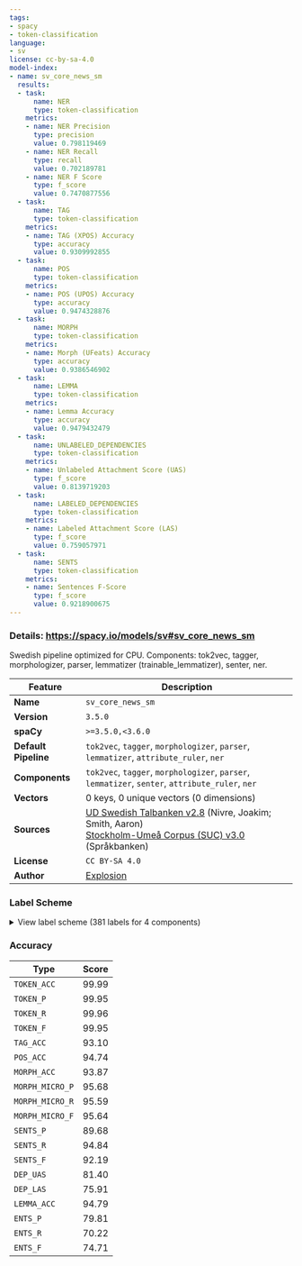 ```yaml
---
tags:
- spacy
- token-classification
language:
- sv
license: cc-by-sa-4.0
model-index:
- name: sv_core_news_sm
  results:
  - task:
      name: NER
      type: token-classification
    metrics:
    - name: NER Precision
      type: precision
      value: 0.798119469
    - name: NER Recall
      type: recall
      value: 0.702189781
    - name: NER F Score
      type: f_score
      value: 0.7470877556
  - task:
      name: TAG
      type: token-classification
    metrics:
    - name: TAG (XPOS) Accuracy
      type: accuracy
      value: 0.9309992855
  - task:
      name: POS
      type: token-classification
    metrics:
    - name: POS (UPOS) Accuracy
      type: accuracy
      value: 0.9474328876
  - task:
      name: MORPH
      type: token-classification
    metrics:
    - name: Morph (UFeats) Accuracy
      type: accuracy
      value: 0.9386546902
  - task:
      name: LEMMA
      type: token-classification
    metrics:
    - name: Lemma Accuracy
      type: accuracy
      value: 0.9479432479
  - task:
      name: UNLABELED_DEPENDENCIES
      type: token-classification
    metrics:
    - name: Unlabeled Attachment Score (UAS)
      type: f_score
      value: 0.8139719203
  - task:
      name: LABELED_DEPENDENCIES
      type: token-classification
    metrics:
    - name: Labeled Attachment Score (LAS)
      type: f_score
      value: 0.759057971
  - task:
      name: SENTS
      type: token-classification
    metrics:
    - name: Sentences F-Score
      type: f_score
      value: 0.9218900675
---
```

### Details: https://spacy.io/models/sv#sv_core_news_sm

Swedish pipeline optimized for CPU. Components: tok2vec, tagger, morphologizer, parser, lemmatizer (trainable_lemmatizer), senter, ner.

| Feature | Description |
| --- | --- |
| **Name** | `sv_core_news_sm` |
| **Version** | `3.5.0` |
| **spaCy** | `>=3.5.0,<3.6.0` |
| **Default Pipeline** | `tok2vec`, `tagger`, `morphologizer`, `parser`, `lemmatizer`, `attribute_ruler`, `ner` |
| **Components** | `tok2vec`, `tagger`, `morphologizer`, `parser`, `lemmatizer`, `senter`, `attribute_ruler`, `ner` |
| **Vectors** | 0 keys, 0 unique vectors (0 dimensions) |
| **Sources** | [UD Swedish Talbanken v2.8](https://github.com/UniversalDependencies/UD_Swedish-Talbanken) (Nivre, Joakim; Smith, Aaron)<br />[Stockholm-Umeå Corpus (SUC) v3.0](https://huggingface.co/datasets/KBLab/sucx3_ner) (Språkbanken) |
| **License** | `CC BY-SA 4.0` |
| **Author** | [Explosion](https://explosion.ai) |

### Label Scheme

<details>

<summary>View label scheme (381 labels for 4 components)</summary>

| Component | Labels |
| --- | --- |
| **`tagger`** | `AB`, `AB\|AN`, `AB\|KOM`, `AB\|POS`, `AB\|SMS`, `AB\|SUV`, `DT\|NEU\|SIN\|DEF`, `DT\|NEU\|SIN\|IND`, `DT\|NEU\|SIN\|IND/DEF`, `DT\|UTR/NEU\|PLU\|DEF`, `DT\|UTR/NEU\|PLU\|IND`, `DT\|UTR/NEU\|PLU\|IND/DEF`, `DT\|UTR/NEU\|SIN/PLU\|IND`, `DT\|UTR/NEU\|SIN\|DEF`, `DT\|UTR/NEU\|SIN\|IND`, `DT\|UTR\|SIN\|DEF`, `DT\|UTR\|SIN\|IND`, `DT\|UTR\|SIN\|IND/DEF`, `HA`, `HD\|NEU\|SIN\|IND`, `HD\|UTR/NEU\|PLU\|IND`, `HD\|UTR\|SIN\|IND`, `HP\|-\|-\|-`, `HP\|NEU\|SIN\|IND`, `HP\|UTR/NEU\|PLU\|IND`, `HP\|UTR\|SIN\|IND`, `HS\|DEF`, `IE`, `IN`, `JJ`, `JJ\|AN`, `JJ\|KOM\|UTR/NEU\|SIN/PLU\|IND/DEF\|NOM`, `JJ\|POS\|MAS\|SIN\|DEF\|GEN`, `JJ\|POS\|MAS\|SIN\|DEF\|NOM`, `JJ\|POS\|NEU\|SIN\|IND/DEF\|NOM`, `JJ\|POS\|NEU\|SIN\|IND\|NOM`, `JJ\|POS\|UTR/NEU\|PLU\|IND/DEF\|GEN`, `JJ\|POS\|UTR/NEU\|PLU\|IND/DEF\|NOM`, `JJ\|POS\|UTR/NEU\|PLU\|IND\|NOM`, `JJ\|POS\|UTR/NEU\|SIN/PLU\|IND/DEF\|NOM`, `JJ\|POS\|UTR/NEU\|SIN\|DEF\|NOM`, `JJ\|POS\|UTR\|-\|-\|SMS`, `JJ\|POS\|UTR\|SIN\|IND/DEF\|NOM`, `JJ\|POS\|UTR\|SIN\|IND\|GEN`, `JJ\|POS\|UTR\|SIN\|IND\|NOM`, `JJ\|SUV\|MAS\|SIN\|DEF\|NOM`, `JJ\|SUV\|UTR/NEU\|PLU\|DEF\|NOM`, `JJ\|SUV\|UTR/NEU\|SIN/PLU\|DEF\|NOM`, `JJ\|SUV\|UTR/NEU\|SIN/PLU\|IND\|NOM`, `KN`, `MAD`, `MID`, `NN`, `NN\|-\|-\|-\|-`, `NN\|AN`, `NN\|NEU\|-\|-\|SMS`, `NN\|NEU\|PLU\|DEF\|GEN`, `NN\|NEU\|PLU\|DEF\|NOM`, `NN\|NEU\|PLU\|IND\|GEN`, `NN\|NEU\|PLU\|IND\|NOM`, `NN\|NEU\|SIN\|DEF\|GEN`, `NN\|NEU\|SIN\|DEF\|NOM`, `NN\|NEU\|SIN\|IND`, `NN\|NEU\|SIN\|IND\|GEN`, `NN\|NEU\|SIN\|IND\|NOM`, `NN\|SMS`, `NN\|UTR\|-\|-\|-`, `NN\|UTR\|-\|-\|SMS`, `NN\|UTR\|PLU\|DEF\|GEN`, `NN\|UTR\|PLU\|DEF\|NOM`, `NN\|UTR\|PLU\|IND\|GEN`, `NN\|UTR\|PLU\|IND\|NOM`, `NN\|UTR\|SIN\|DEF\|GEN`, `NN\|UTR\|SIN\|DEF\|NOM`, `NN\|UTR\|SIN\|IND\|GEN`, `NN\|UTR\|SIN\|IND\|NOM`, `PAD`, `PC\|PRF\|NEU\|SIN\|IND\|NOM`, `PC\|PRF\|UTR/NEU\|PLU\|IND/DEF\|GEN`, `PC\|PRF\|UTR/NEU\|PLU\|IND/DEF\|NOM`, `PC\|PRF\|UTR/NEU\|SIN\|DEF\|NOM`, `PC\|PRF\|UTR\|SIN\|IND\|NOM`, `PC\|PRS\|UTR/NEU\|SIN/PLU\|IND/DEF\|NOM`, `PL`, `PM`, `PM\|GEN`, `PM\|NOM`, `PM\|SMS`, `PN\|MAS\|SIN\|DEF\|SUB/OBJ`, `PN\|NEU\|SIN\|DEF`, `PN\|NEU\|SIN\|DEF\|SUB/OBJ`, `PN\|NEU\|SIN\|IND\|SUB/OBJ`, `PN\|UTR/NEU\|PLU\|DEF\|OBJ`, `PN\|UTR/NEU\|PLU\|DEF\|SUB`, `PN\|UTR/NEU\|PLU\|DEF\|SUB/OBJ`, `PN\|UTR/NEU\|PLU\|IND\|SUB/OBJ`, `PN\|UTR/NEU\|SIN/PLU\|DEF\|OBJ`, `PN\|UTR\|PLU\|DEF\|OBJ`, `PN\|UTR\|PLU\|DEF\|SUB`, `PN\|UTR\|SIN\|DEF\|NOM`, `PN\|UTR\|SIN\|DEF\|OBJ`, `PN\|UTR\|SIN\|DEF\|SUB`, `PN\|UTR\|SIN\|DEF\|SUB/OBJ`, `PN\|UTR\|SIN\|IND\|NOM`, `PN\|UTR\|SIN\|IND\|SUB`, `PN\|UTR\|SIN\|IND\|SUB/OBJ`, `PP`, `PS\|NEU\|SIN\|DEF`, `PS\|UTR/NEU\|PLU\|DEF`, `PS\|UTR/NEU\|SIN/PLU\|DEF`, `PS\|UTR\|SIN\|DEF`, `RG\|NEU\|SIN\|IND\|NOM`, `RG\|NOM`, `RG\|SMS`, `RG\|UTR\|SIN\|IND\|NOM`, `RO\|MAS\|SIN\|IND/DEF\|NOM`, `RO\|NOM`, `SN`, `UO`, `VB\|AN`, `VB\|IMP\|AKT`, `VB\|IMP\|SFO`, `VB\|INF\|AKT`, `VB\|INF\|SFO`, `VB\|KON\|PRS\|AKT`, `VB\|KON\|PRT\|AKT`, `VB\|PRS\|AKT`, `VB\|PRS\|SFO`, `VB\|PRT\|AKT`, `VB\|PRT\|SFO`, `VB\|SUP\|AKT`, `VB\|SUP\|SFO`, `_SP` |
| **`morphologizer`** | `Case=Nom\|Definite=Ind\|Degree=Pos\|Gender=Com\|Number=Sing\|POS=ADJ`, `Case=Nom\|Definite=Ind\|Gender=Com\|Number=Sing\|POS=NOUN`, `POS=ADP`, `Case=Nom\|Definite=Ind\|Gender=Com\|Number=Plur\|POS=NOUN`, `Case=Nom\|Definite=Def\|Gender=Com\|Number=Sing\|POS=NOUN`, `Mood=Ind\|POS=VERB\|Tense=Pres\|VerbForm=Fin\|Voice=Pass`, `POS=PUNCT`, `Definite=Def\|Gender=Neut\|Number=Sing\|POS=PRON\|PronType=Prs`, `Mood=Ind\|POS=VERB\|Tense=Pres\|VerbForm=Fin\|Voice=Act`, `Abbr=Yes\|POS=ADV`, `POS=SCONJ`, `POS=ADV`, `Case=Nom\|Definite=Ind\|Gender=Com\|NumType=Card\|Number=Sing\|POS=NUM`, `Mood=Ind\|POS=AUX\|Tense=Pres\|VerbForm=Fin\|Voice=Act`, `POS=PART`, `POS=VERB\|VerbForm=Inf`, `Definite=Def\|Gender=Com\|Number=Sing\|POS=PRON\|PronType=Prs`, `Number=Plur\|POS=DET\|PronType=Tot`, `Case=Nom\|Definite=Ind\|Gender=Neut\|Number=Sing\|POS=NOUN`, `Case=Nom\|Degree=Pos\|Number=Plur\|POS=ADJ`, `Case=Nom\|Definite=Ind\|Gender=Neut\|Number=Plur\|POS=NOUN`, `POS=CCONJ`, `Definite=Def\|Number=Plur\|POS=DET\|PronType=Art`, `POS=PRON\|PronType=Rel`, `Definite=Def\|Gender=Neut\|Number=Sing\|POS=DET\|PronType=Dem`, `Degree=Pos\|POS=ADV`, `Definite=Def\|Number=Plur\|POS=DET\|PronType=Dem`, `Case=Nom\|Definite=Ind\|Degree=Pos\|Gender=Neut\|Number=Sing\|POS=ADJ`, `Definite=Def\|Gender=Com\|Number=Sing\|POS=DET\|PronType=Art`, `Case=Nom\|Definite=Def\|Degree=Pos\|Gender=Masc\|Number=Sing\|POS=ADJ`, `POS=VERB\|VerbForm=Sup\|Voice=Act`, `Case=Nom\|Definite=Def\|Gender=Neut\|Number=Sing\|POS=NOUN`, `POS=PART\|Polarity=Neg`, `Case=Nom\|Degree=Pos\|POS=ADJ`, `Case=Gen\|Definite=Ind\|Gender=Com\|Number=Plur\|POS=NOUN`, `Degree=Cmp\|POS=ADV`, `POS=VERB\|VerbForm=Inf\|Voice=Pass`, `Case=Nom\|Definite=Ind\|Degree=Pos\|Number=Plur\|POS=ADJ`, `Case=Nom\|Definite=Def\|Gender=Com\|Number=Plur\|POS=NOUN`, `Degree=Sup\|POS=ADV`, `Case=Nom\|NumType=Card\|POS=NUM`, `Abbr=Yes\|POS=NOUN`, `Case=Nom\|Definite=Def\|Degree=Sup\|POS=ADJ`, `Case=Gen\|Definite=Ind\|Gender=Neut\|Number=Sing\|POS=NOUN`, `Mood=Imp\|POS=VERB\|VerbForm=Fin\|Voice=Act`, `POS=VERB\|VerbForm=Inf\|Voice=Act`, `Case=Nom\|Definite=Def\|Gender=Neut\|Number=Plur\|POS=NOUN`, `Mood=Ind\|POS=VERB\|Tense=Pres\|VerbForm=Fin`, `Case=Gen\|Definite=Ind\|Gender=Neut\|Number=Plur\|POS=NOUN`, `POS=AUX\|VerbForm=Inf\|Voice=Act`, `Case=Nom\|Definite=Ind\|Gender=Neut\|Number=Sing\|POS=ADJ\|Tense=Past\|VerbForm=Part`, `Case=Nom\|Definite=Def\|Number=Plur\|POS=PRON\|PronType=Prs`, `Case=Nom\|Number=Plur\|POS=ADJ\|Tense=Past\|VerbForm=Part`, `POS=AUX\|VerbForm=Sup\|Voice=Act`, `Case=Acc\|Definite=Def\|Number=Plur\|POS=PRON\|PronType=Rcp`, `POS=SPACE`, `POS=VERB\|VerbForm=Sup\|Voice=Pass`, `Mood=Ind\|POS=AUX\|Tense=Past\|VerbForm=Fin\|Voice=Act`, `Definite=Def\|Gender=Neut\|Number=Sing\|POS=DET\|PronType=Art`, `Case=Nom\|Definite=Def\|Degree=Pos\|Number=Sing\|POS=ADJ`, `Case=Nom\|Degree=Cmp\|POS=ADJ`, `Definite=Ind\|Number=Sing\|POS=DET\|PronType=Tot`, `Definite=Ind\|Gender=Com\|Number=Sing\|POS=DET\|PronType=Art`, `Case=Nom\|Definite=Ind\|Gender=Com\|Number=Sing\|POS=ADJ\|Tense=Past\|VerbForm=Part`, `Definite=Ind\|POS=DET\|PronType=Ind`, `Case=Nom\|Definite=Def\|Number=Sing\|POS=ADJ\|Tense=Past\|VerbForm=Part`, `Case=Nom\|POS=ADJ\|Tense=Pres\|VerbForm=Part`, `Definite=Ind\|Gender=Com\|Number=Sing\|POS=DET\|PronType=Ind`, `Definite=Def\|Gender=Neut\|Number=Sing\|POS=PRON\|PronType=Dem`, `Definite=Ind\|Gender=Neut\|Number=Sing\|POS=DET\|PronType=Art`, `Mood=Ind\|POS=VERB\|Tense=Past\|VerbForm=Fin\|Voice=Act`, `Case=Acc\|Definite=Def\|Gender=Com\|Number=Sing\|POS=PRON\|PronType=Prs`, `Definite=Ind\|Gender=Neut\|Number=Sing\|POS=PRON\|PronType=Int`, `Definite=Def\|Gender=Com\|Number=Sing\|POS=PRON\|Poss=Yes\|PronType=Prs`, `Definite=Def\|Gender=Neut\|Number=Sing\|POS=PRON\|Poss=Yes\|PronType=Prs`, `Case=Nom\|Definite=Def\|Gender=Com\|Number=Sing\|POS=PRON\|PronType=Prs`, `Definite=Def\|Number=Plur\|POS=PRON\|PronType=Dem`, `Definite=Def\|Number=Plur\|POS=PRON\|Poss=Yes\|PronType=Prs`, `Case=Acc\|Definite=Def\|Number=Plur\|POS=PRON\|PronType=Prs`, `Case=Nom\|Definite=Def\|Degree=Sup\|Number=Plur\|POS=ADJ`, `Case=Nom\|Degree=Pos\|Gender=Com\|Number=Sing\|POS=ADJ`, `Gender=Com\|Number=Sing\|POS=DET\|PronType=Tot`, `Definite=Def\|Gender=Com\|Number=Sing\|POS=DET\|PronType=Dem`, `Case=Gen\|Definite=Ind\|Gender=Com\|Number=Sing\|POS=NOUN`, `POS=NOUN`, `Case=Nom\|POS=ADJ`, `Case=Nom\|Definite=Ind\|Gender=Com\|Number=Sing\|POS=PRON\|PronType=Ind`, `Definite=Ind\|Gender=Neut\|Number=Sing\|POS=PRON\|PronType=Ind`, `Definite=Ind\|Number=Plur\|POS=PRON\|PronType=Tot`, `Definite=Ind\|Gender=Neut\|Number=Sing\|POS=DET\|PronType=Ind`, `Definite=Ind\|Number=Plur\|POS=PRON\|PronType=Ind`, `Definite=Def\|POS=PRON\|Poss=Yes\|PronType=Ind`, `Case=Gen\|Definite=Def\|Gender=Neut\|Number=Sing\|POS=NOUN`, `Gender=Com\|POS=NOUN`, `Definite=Ind\|Gender=Neut\|Number=Sing\|POS=PRON\|PronType=Tot`, `Case=Gen\|Definite=Def\|Gender=Com\|Number=Sing\|POS=NOUN`, `Case=Acc\|Definite=Def\|POS=PRON\|PronType=Prs`, `Definite=Def\|POS=PRON\|Poss=Yes\|PronType=Prs`, `Case=Nom\|POS=PROPN`, `Case=Nom\|Number=Plur\|POS=VERB\|Tense=Past\|VerbForm=Part`, `Case=Nom\|Definite=Def\|Gender=Com\|Number=Plur\|POS=PRON\|PronType=Prs`, `Definite=Def\|Number=Plur\|POS=DET\|PronType=Prs`, `Case=Gen\|Number=Plur\|POS=ADJ\|Tense=Past\|VerbForm=Part`, `Case=Acc\|Definite=Def\|Gender=Com\|Number=Plur\|POS=PRON\|PronType=Prs`, `Definite=Ind\|Number=Plur\|POS=PRON\|PronType=Rel`, `Mood=Ind\|POS=VERB\|Tense=Past\|VerbForm=Fin`, `Definite=Ind\|Number=Plur\|POS=PRON\|PronType=Int`, `Number=Plur\|POS=DET\|PronType=Ind`, `Case=Gen\|POS=PROPN`, `POS=PROPN`, `Definite=Ind\|Gender=Com\|Number=Sing\|POS=DET\|PronType=Int`, `Definite=Ind\|Gender=Com\|Number=Sing\|POS=PRON\|PronType=Tot`, `Gender=Neut\|POS=NOUN`, `Case=Gen\|Definite=Def\|Gender=Com\|Number=Plur\|POS=NOUN`, `Definite=Ind\|Number=Plur\|POS=DET\|PronType=Int`, `Definite=Ind\|Gender=Com\|Number=Sing\|POS=DET\|PronType=Neg`, `POS=VERB\|VerbForm=Sup`, `Case=Gen\|Definite=Def\|Gender=Neut\|Number=Plur\|POS=NOUN`, `Mood=Ind\|POS=VERB\|Tense=Past\|VerbForm=Fin\|Voice=Pass`, `Case=Nom\|Definite=Ind\|Gender=Neut\|NumType=Card\|Number=Sing\|POS=NUM`, `Foreign=Yes\|POS=NOUN`, `Foreign=Yes\|POS=ADJ`, `Definite=Def\|Gender=Neut\|Number=Sing\|POS=PRON\|PronType=Ind`, `Definite=Ind\|Number=Plur\|POS=DET\|PronType=Ind`, `POS=SYM`, `Case=Nom\|Degree=Pos\|Gender=Neut\|Number=Sing\|POS=ADJ`, `Definite=Def\|Number=Sing\|POS=DET\|PronType=Tot`, `Definite=Ind\|Gender=Com\|Number=Sing\|POS=PRON\|PronType=Ind`, `Definite=Ind\|Gender=Neut\|Number=Sing\|POS=DET\|PronType=Int`, `Case=Nom\|Definite=Ind\|Degree=Sup\|POS=ADJ`, `Definite=Def\|Gender=Com\|Number=Sing\|POS=PRON\|PronType=Dem`, `Definite=Ind\|Gender=Com\|Number=Sing\|POS=PRON\|PronType=Neg`, `Mood=Sub\|POS=AUX\|Tense=Past\|VerbForm=Fin\|Voice=Act`, `Degree=Pos\|Gender=Com\|POS=ADJ`, `Definite=Def\|Gender=Com\|Number=Sing\|POS=PRON\|PronType=Ind`, `Case=Nom\|Definite=Ind\|Gender=Com\|Number=Sing\|POS=VERB\|Tense=Past\|VerbForm=Part`, `Case=Nom\|Definite=Ind\|Gender=Neut\|Number=Sing\|POS=VERB\|Tense=Past\|VerbForm=Part`, `Definite=Def\|Number=Plur\|POS=PRON\|PronType=Ind`, `Definite=Ind\|Gender=Neut\|Number=Sing\|POS=PRON\|PronType=Prs`, `Definite=Ind\|POS=DET\|PronType=Prs`, `Definite=Def\|Gender=Neut\|Number=Sing\|POS=DET\|PronType=Prs`, `Definite=Def\|POS=PRON\|Poss=Yes\|PronType=Rel`, `Case=Gen\|Degree=Pos\|Number=Plur\|POS=ADJ`, `Definite=Def\|Number=Plur\|POS=PRON\|Poss=Yes\|PronType=Ind`, `Definite=Def\|Gender=Com\|Number=Sing\|POS=DET\|PronType=Prs`, `Abbr=Yes\|POS=ADJ`, `Definite=Ind\|Gender=Neut\|Number=Sing\|POS=PRON\|PronType=Rel`, `Definite=Ind\|Gender=Com\|Number=Sing\|POS=PRON\|PronType=Rel`, `NumType=Card\|POS=NUM`, `POS=INTJ`, `Definite=Ind\|Gender=Com\|Number=Sing\|POS=PRON\|PronType=Int`, `Degree=Sup\|POS=ADV\|Polarity=Neg`, `Definite=Ind\|Gender=Com\|Number=Sing\|POS=DET\|PronType=Tot`, `Definite=Ind\|Gender=Com\|Number=Sing\|POS=PRON\|PronType=Prs`, `Definite=Def\|POS=PRON\|Poss=Yes\|PronType=Int`, `POS=ADV\|Polarity=Neg`, `Definite=Ind\|Number=Sing\|POS=DET\|PronType=Ind`, `POS=ADJ`, `Case=Nom\|Definite=Ind\|Gender=Com\|Number=Sing\|POS=PRON\|PronType=Prs`, `Case=Gen\|Definite=Def\|Degree=Pos\|Gender=Masc\|Number=Sing\|POS=ADJ`, `Definite=Ind\|Gender=Neut\|Number=Sing\|POS=NOUN`, `Case=Nom\|Definite=Def\|Gender=Com\|Number=Sing\|POS=PRON\|PronType=Tot`, `Gender=Neut\|Number=Sing\|POS=DET\|PronType=Tot`, `Definite=Ind\|Gender=Neut\|Number=Sing\|POS=PRON\|PronType=Neg`, `Case=Nom\|Gender=Masc\|Number=Sing\|POS=ADJ`, `Definite=Ind\|Number=Plur\|POS=DET\|PronType=Neg`, `Case=Nom\|Definite=Def\|Degree=Sup\|Gender=Masc\|Number=Sing\|POS=ADJ`, `Definite=Def\|Gender=Masc\|Number=Sing\|POS=PRON\|PronType=Dem`, `Definite=Def\|Gender=Neut\|Number=Sing\|POS=PRON\|PronType=Tot`, `Definite=Ind\|Gender=Neut\|Number=Sing\|POS=DET\|PronType=Neg`, `Gender=Com\|Number=Sing\|POS=DET\|PronType=Prs`, `Mood=Imp\|POS=VERB\|VerbForm=Fin\|Voice=Pass`, `Case=Nom\|Definite=Def\|Number=Plur\|POS=PRON\|PronType=Ind`, `Case=Acc\|Definite=Def\|POS=PRON\|PronType=Ind`, `Foreign=Yes\|POS=ADP`, `Definite=Ind\|Gender=Com\|Number=Sing\|POS=DET\|PronType=Prs`, `Definite=Def\|POS=PRON\|Poss=Yes\|PronType=Dem`, `Abbr=Yes\|Mood=Imp\|POS=VERB\|VerbForm=Fin\|Voice=Act`, `Mood=Sub\|POS=VERB\|Tense=Pres\|VerbForm=Fin\|Voice=Act`, `Case=Nom\|Definite=Ind\|Gender=Com\|Number=Sing\|POS=PRON\|PronType=Rel`, `Foreign=Yes\|POS=CCONJ`, `POS=DET\|PronType=Art`, `Definite=Ind\|Number=Sing\|POS=DET\|PronType=Prs`, `Definite=Ind\|Number=Plur\|POS=DET\|PronType=Tot`, `Case=Nom\|Definite=Def\|Gender=Com\|Number=Sing\|POS=PRON\|PronType=Ind`, `Case=Nom\|Definite=Def\|Number=Plur\|POS=PRON\|PronType=Rel`, `Case=Acc\|Definite=Def\|Number=Plur\|POS=PRON\|PronType=Tot`, `Definite=Def\|Number=Plur\|POS=PRON\|PronType=Prs`, `Case=Gen\|Definite=Ind\|Degree=Pos\|Gender=Com\|Number=Sing\|POS=ADJ`, `Definite=Def\|Number=Plur\|POS=PRON\|PronType=Tot`, `Degree=Pos\|POS=ADV\|Polarity=Neg`, `Mood=Sub\|POS=VERB\|Tense=Past\|VerbForm=Fin\|Voice=Act`, `POS=PRON\|PronType=Ind`, `Definite=Ind\|POS=DET\|PronType=Neg`, `Definite=Ind\|Number=Plur\|POS=PRON\|PronType=Neg`, `POS=CCONJ\|Polarity=Neg`, `Case=Nom\|Gender=Masc\|Number=Sing\|POS=NOUN`, `Case=Acc\|Gender=Fem\|Number=Sing\|POS=NOUN`, `Case=Nom\|Definite=Def\|Number=Plur\|POS=PRON\|PronType=Tot`, `Definite=Def\|Number=Plur\|POS=DET\|PronType=Tot`, `Mood=Imp\|POS=AUX\|VerbForm=Fin\|Voice=Act`, `Foreign=Yes\|POS=ADV`, `Definite=Def\|POS=PRON\|Poss=Yes\|PronType=Rcp`, `Case=Acc\|Definite=Def\|POS=PRON\|Polarity=Neg\|PronType=Ind` |
| **`parser`** | `ROOT`, `acl`, `acl:cleft`, `acl:relcl`, `advcl`, `advmod`, `amod`, `appos`, `aux`, `aux:pass`, `case`, `cc`, `ccomp`, `compound:prt`, `conj`, `cop`, `csubj`, `dep`, `det`, `dislocated`, `expl`, `fixed`, `flat:name`, `iobj`, `mark`, `nmod`, `nmod:poss`, `nsubj`, `nsubj:pass`, `nummod`, `obj`, `obl`, `obl:agent`, `parataxis`, `punct`, `xcomp` |
| **`ner`** | `EVN`, `LOC`, `MSR`, `OBJ`, `ORG`, `PRS`, `TME`, `WRK` |

</details>

### Accuracy

| Type | Score |
| --- | --- |
| `TOKEN_ACC` | 99.99 |
| `TOKEN_P` | 99.95 |
| `TOKEN_R` | 99.96 |
| `TOKEN_F` | 99.95 |
| `TAG_ACC` | 93.10 |
| `POS_ACC` | 94.74 |
| `MORPH_ACC` | 93.87 |
| `MORPH_MICRO_P` | 95.68 |
| `MORPH_MICRO_R` | 95.59 |
| `MORPH_MICRO_F` | 95.64 |
| `SENTS_P` | 89.68 |
| `SENTS_R` | 94.84 |
| `SENTS_F` | 92.19 |
| `DEP_UAS` | 81.40 |
| `DEP_LAS` | 75.91 |
| `LEMMA_ACC` | 94.79 |
| `ENTS_P` | 79.81 |
| `ENTS_R` | 70.22 |
| `ENTS_F` | 74.71 |